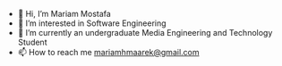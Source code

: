 - 👋 Hi, I’m Mariam Mostafa
- 👀 I’m interested in Software Engineering
- 🌱 I’m currently an undergraduate Media Engineering and Technology Student
- 📫 How to reach me mariamhmaarek@gmail.com

<!---
mariamhmostafa/mariamhmostafa is a ✨ special ✨ repository because its `README.md` (this file) appears on your GitHub profile.
You can click the Preview link to take a look at your changes.
--->
